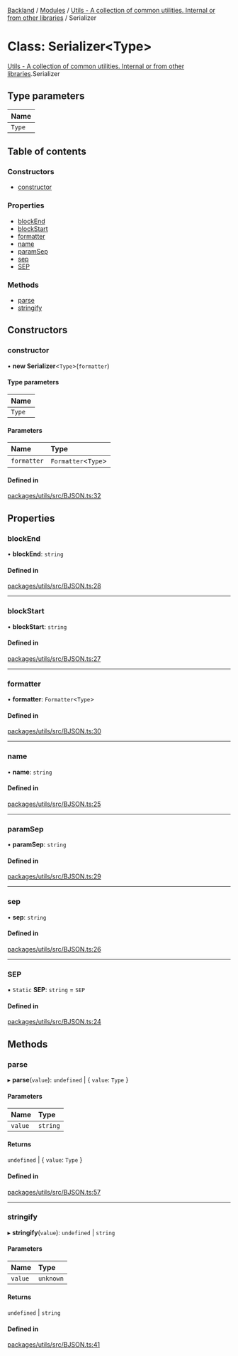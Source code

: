 [Backland](../README.md) / [Modules](../modules.md) / [Utils - A collection of common utilities. Internal or from other libraries](../modules/Utils___A_collection_of_common_utilities__Internal_or_from_other_libraries.md) / Serializer

# Class: Serializer<Type\>

[Utils - A collection of common utilities. Internal or from other libraries](../modules/Utils___A_collection_of_common_utilities__Internal_or_from_other_libraries.md).Serializer

## Type parameters

| Name |
| :------ |
| `Type` |

## Table of contents

### Constructors

- [constructor](Utils___A_collection_of_common_utilities__Internal_or_from_other_libraries.Serializer.md#constructor)

### Properties

- [blockEnd](Utils___A_collection_of_common_utilities__Internal_or_from_other_libraries.Serializer.md#blockend)
- [blockStart](Utils___A_collection_of_common_utilities__Internal_or_from_other_libraries.Serializer.md#blockstart)
- [formatter](Utils___A_collection_of_common_utilities__Internal_or_from_other_libraries.Serializer.md#formatter)
- [name](Utils___A_collection_of_common_utilities__Internal_or_from_other_libraries.Serializer.md#name)
- [paramSep](Utils___A_collection_of_common_utilities__Internal_or_from_other_libraries.Serializer.md#paramsep)
- [sep](Utils___A_collection_of_common_utilities__Internal_or_from_other_libraries.Serializer.md#sep)
- [SEP](Utils___A_collection_of_common_utilities__Internal_or_from_other_libraries.Serializer.md#sep-1)

### Methods

- [parse](Utils___A_collection_of_common_utilities__Internal_or_from_other_libraries.Serializer.md#parse)
- [stringify](Utils___A_collection_of_common_utilities__Internal_or_from_other_libraries.Serializer.md#stringify)

## Constructors

### constructor

• **new Serializer**<`Type`\>(`formatter`)

#### Type parameters

| Name |
| :------ |
| `Type` |

#### Parameters

| Name | Type |
| :------ | :------ |
| `formatter` | `Formatter`<`Type`\> |

#### Defined in

[packages/utils/src/BJSON.ts:32](https://github.com/antoniopresto/darch/blob/c5cd1c8/packages/utils/src/BJSON.ts#L32)

## Properties

### blockEnd

• **blockEnd**: `string`

#### Defined in

[packages/utils/src/BJSON.ts:28](https://github.com/antoniopresto/darch/blob/c5cd1c8/packages/utils/src/BJSON.ts#L28)

___

### blockStart

• **blockStart**: `string`

#### Defined in

[packages/utils/src/BJSON.ts:27](https://github.com/antoniopresto/darch/blob/c5cd1c8/packages/utils/src/BJSON.ts#L27)

___

### formatter

• **formatter**: `Formatter`<`Type`\>

#### Defined in

[packages/utils/src/BJSON.ts:30](https://github.com/antoniopresto/darch/blob/c5cd1c8/packages/utils/src/BJSON.ts#L30)

___

### name

• **name**: `string`

#### Defined in

[packages/utils/src/BJSON.ts:25](https://github.com/antoniopresto/darch/blob/c5cd1c8/packages/utils/src/BJSON.ts#L25)

___

### paramSep

• **paramSep**: `string`

#### Defined in

[packages/utils/src/BJSON.ts:29](https://github.com/antoniopresto/darch/blob/c5cd1c8/packages/utils/src/BJSON.ts#L29)

___

### sep

• **sep**: `string`

#### Defined in

[packages/utils/src/BJSON.ts:26](https://github.com/antoniopresto/darch/blob/c5cd1c8/packages/utils/src/BJSON.ts#L26)

___

### SEP

▪ `Static` **SEP**: `string` = `SEP`

#### Defined in

[packages/utils/src/BJSON.ts:24](https://github.com/antoniopresto/darch/blob/c5cd1c8/packages/utils/src/BJSON.ts#L24)

## Methods

### parse

▸ **parse**(`value`): `undefined` \| { `value`: `Type`  }

#### Parameters

| Name | Type |
| :------ | :------ |
| `value` | `string` |

#### Returns

`undefined` \| { `value`: `Type`  }

#### Defined in

[packages/utils/src/BJSON.ts:57](https://github.com/antoniopresto/darch/blob/c5cd1c8/packages/utils/src/BJSON.ts#L57)

___

### stringify

▸ **stringify**(`value`): `undefined` \| `string`

#### Parameters

| Name | Type |
| :------ | :------ |
| `value` | `unknown` |

#### Returns

`undefined` \| `string`

#### Defined in

[packages/utils/src/BJSON.ts:41](https://github.com/antoniopresto/darch/blob/c5cd1c8/packages/utils/src/BJSON.ts#L41)
